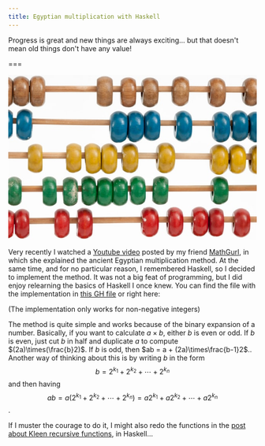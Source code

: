 ```yaml
---
title: Egyptian multiplication with Haskell
---
```


Progress is great and new things are always exciting... but that doesn't mean old things don't have any value!

===

![A picture of an abacus](abacus.jpg "Photo by Crissy Jarvis on Unsplash")

Very recently I watched a [Youtube video](https://www.youtube.com/watch?v=CwT9oZtfRYw) posted by my friend [MathGurl](https://www.youtube.com/channel/UC5RV_s1Jh-jQI4HfexEIb2Q), in which she explained the ancient Egyptian multiplication method. At the same time, and for no particular reason, I remembered Haskell, so I decided to implement the method. It was not a big feat of programming, but I did enjoy relearning the basics of Haskell I once knew. You can find the file with the implementation in [this GH file](https://github.com/RojerGS/projects/blob/master/misc/egyptianMult.hs) or right here:

<script src="https://gist.github.com/RojerGS/6df9bd9c9e0f16e2e6a7a4948f2020e3.js"></script>

(The implementation only works for non-negative integers)

The method is quite simple and works because of the binary expansion of a number. Basically, if you want to calculate $a \times b$, either $b$ is even or odd. If $b$ is even, just cut $b$ in half and duplicate $a$ to compute $(2a)\times(\frac{b}2)$. If $b$ is odd, then $ab = a + (2a)\times\frac{b-1}2$.. Another way of thinking about this is by writing $b$ in the form $$b = 2^{k_1} + 2^{k_2} + \cdots + 2^{k_n}$$ and then having $$ab = a(2^{k_1} + 2^{k_2} + \cdots + 2^{k_n}) = a2^{k_1} + a2^{k_2} + \cdots + a2^{k_n}$$.

If I muster the courage to do it, I might also redo the functions in the [post about Kleen recursive functions](../kleene-recursion), in Haskell...